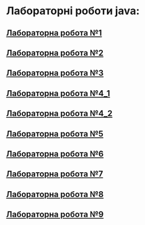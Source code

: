 # Лабораторні роботи java:
## [Лабораторна робота №1](src/main/java/org/example/Lab1/README.md)
## [Лабораторна робота №2](src/main/java/org/example/Lab2/README.md)
## [Лабораторна робота №3](src/main/java/org/example/Lab3/README.md)
## [Лабораторна робота №4_1](src/main/java/org/example/Lab4_1/README.md)
## [Лабораторна робота №4_2](src/main/java/org/example/Lab4_2/README.md)
## [Лабораторна робота №5](src/main/java/org/example/Lab5/README.md)
## [Лабораторна робота №6](src/main/java/org/example/Lab6/README.md)
## [Лабораторна робота №7](src/main/java/org/example/Lab7/README.md)
## [Лабораторна робота №8](src/main/java/org/example/Lab8/README.md)
## [Лабораторна робота №9](src/main/java/org/example/Lab9/README.md)

